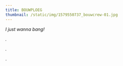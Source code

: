 ```yaml
---
title: BOUWPLOEG
thumbnail: /static/img/1579550737_bouwcrew-01.jpg
---
```

*I﻿ just wanna bang!*

*.*﻿

*.*﻿ 

.